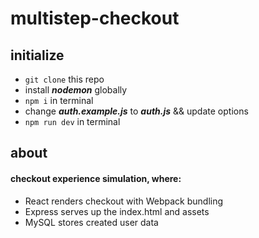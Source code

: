 # multistep-checkout

## initialize

- `git clone` this repo
- install _**nodemon**_ globally
- `npm i` in terminal
- change _**auth.example.js**_ to _**auth.js**_ && update options
- `npm run dev` in terminal

## about

#### checkout experience simulation, where:

- React renders checkout with Webpack bundling
- Express serves up the index.html and assets
- MySQL stores created user data
